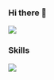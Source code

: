 ### Hi there 👋

<img src="https://capsule-render.vercel.app/api?type=Venom&color=fffefe&height=300&section=header&text=JIHoon&fontColor=d6ace6%20render&fontSize=90&textBg=true" />

### Skills
<img src="https://img.shields.io/badge/logo-javascript-blue?logo=javascript&logoColor=white"/>
